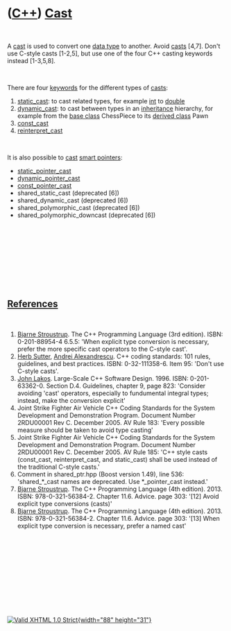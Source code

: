 



 

 

 

 

 

([C++](Cpp.htm)) [Cast](CppCast.htm)
====================================

 

A [cast](CppCast.htm) is used to convert one [data
type](CppDataType.htm) to another. Avoid [casts](CppCast.htm) \[4,7\].
Don't use C-style casts \[1-2,5\], but use one of the four C++ casting
keywords instead \[1-3,5,8\].

 

There are four [keywords](CppKeyword.htm) for the different types of
[casts](CppCast.htm):

1.  [static\_cast](CppStatic_cast.htm): to cast related types, for
    example [int](CppInt.htm) to [double](CppDouble.htm)
2.  [dynamic\_cast](CppDynamic_cast.htm): to cast between types in an
    [inheritance](CppInheritance.htm) hierarchy, for example from the
    [base class](CppBaseClass.htm) ChessPiece to its [derived
    class](CppDerivedClass.htm) Pawn
3.  [const\_cast](CppConst_cast.htm)
4.  [reinterpret\_cast](CppReinterpret_cast.htm)

 

It is also possible to [cast](CppCast.htm) [smart
pointers](CppSmartPointer.htm):

-   [static\_pointer\_cast](CppStatic_pointer_cast.htm)
-   [dynamic\_pointer\_cast](CppDynamic_pointer_cast.htm)
-   [const\_pointer\_cast](CppConst_pointer_cast.htm)
-   shared\_static\_cast (deprecated \[6\])
-   shared\_dynamic\_cast (deprecated \[6\])
-   shared\_polymorphic\_cast (deprecated \[6\])
-   shared\_polymorphic\_downcast (deprecated \[6\])

 

 

 

 

 

[References](CppReferences.htm)
-------------------------------

 

1.  [Bjarne Stroustrup](CppBjarneStroustrup.htm). The C++ Programming
    Language (3rd edition). ISBN: 0-201-88954-4 6.5.5: 'When explicit
    type conversion is necessary, prefer the more specific cast
    operators to the C-style cast'.
2.  [Herb Sutter](CppHerbSutter.htm), [Andrei
    Alexandrescu](CppAndreiAlexandrescu.htm). C++ coding standards: 101
    rules, guidelines, and best practices. ISBN: 0-32-111358-6. Item 95:
    'Don't use C-style casts'.
3.  [John Lakos](CppJohnLakos.htm). Large-Scale C++ Software Design.
    1996. ISBN: 0-201-63362-0. Section D.4. Guidelines, chapter 9, page
    823: 'Consider avoiding 'cast' operators, especially to fundumental
    integral types; instead, make the conversion explicit'
4.  Joint Strike Fighter Air Vehicle C++ Coding Standards for the System
    Development and Demonstration Program. Document Number 2RDU00001
    Rev C. December 2005. AV Rule 183: 'Every possible measure should be
    taken to avoid type casting'
5.  Joint Strike Fighter Air Vehicle C++ Coding Standards for the System
    Development and Demonstration Program. Document Number 2RDU00001
    Rev C. December 2005. AV Rule 185: 'C++ style casts (const\_cast,
    reinterpret\_cast, and static\_cast) shall be used instead of the
    traditional C-style casts.'
6.  Comment in shared\_ptr.hpp (Boost version 1.49), line 536:
    'shared\_\*\_cast names are deprecated. Use \*\_pointer\_cast
    instead.'
7.  [Bjarne Stroustrup](CppBjarneStroustrup.htm). The C++ Programming
    Language (4th edition). 2013. ISBN: 978-0-321-56384-2. Chapter 11.6.
    Advice. page 303: '\[12\] Avoid explicit type conversions (casts)'
8.  [Bjarne Stroustrup](CppBjarneStroustrup.htm). The C++ Programming
    Language (4th edition). 2013. ISBN: 978-0-321-56384-2. Chapter 11.6.
    Advice. page 303: '\[13\] When explicit type conversion is
    necessary, prefer a named cast'

 

 

 

 

 





 

[![Valid XHTML 1.0 Strict](valid-xhtml10.png){width="88"
height="31"}](http://validator.w3.org/check?uri=referer)
